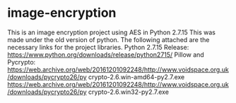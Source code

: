 # image-encryption
This is an image encryption project using AES in Python 2.7.15
This was made under the old version of python.
The following attached are the necessary links for the project libraries.
Python 2.7.15 Release: https://www.python.org/downloads/release/python2715/
Pillow and Pycrypto:
https://web.archive.org/web/20161201092248/http://www.voidspace.org.uk/downloads/pycrypto26/py crypto-2.6.win-amd64-py2.7.exe
https://web.archive.org/web/20161201092248/http://www.voidspace.org.uk/downloads/pycrypto26/py crypto-2.6.win32-py2.7.exe
